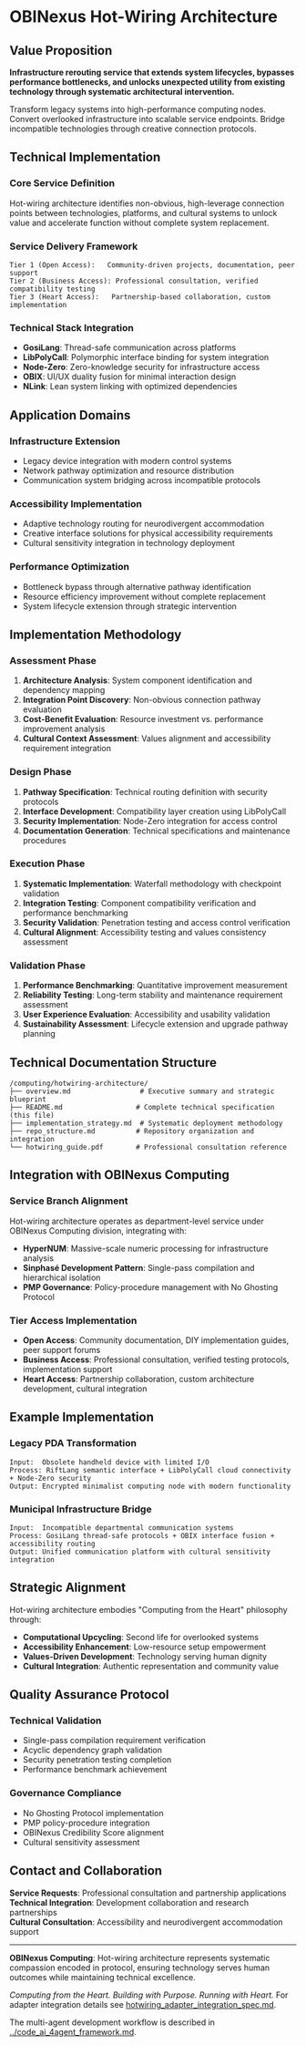 # OBINexus Hot-Wiring Architecture

## Value Proposition

**Infrastructure rerouting service that extends system lifecycles, bypasses performance bottlenecks, and unlocks unexpected utility from existing technology through systematic architectural intervention.**

Transform legacy systems into high-performance computing nodes. Convert overlooked infrastructure into scalable service endpoints. Bridge incompatible technologies through creative connection protocols.

## Technical Implementation

### Core Service Definition
Hot-wiring architecture identifies non-obvious, high-leverage connection points between technologies, platforms, and cultural systems to unlock value and accelerate function without complete system replacement.

### Service Delivery Framework
```
Tier 1 (Open Access):   Community-driven projects, documentation, peer support
Tier 2 (Business Access): Professional consultation, verified compatibility testing  
Tier 3 (Heart Access):   Partnership-based collaboration, custom implementation
```

### Technical Stack Integration
- **GosiLang**: Thread-safe communication across platforms
- **LibPolyCall**: Polymorphic interface binding for system integration
- **Node-Zero**: Zero-knowledge security for infrastructure access
- **OBIX**: UI/UX duality fusion for minimal interaction design
- **NLink**: Lean system linking with optimized dependencies

## Application Domains

### Infrastructure Extension
- Legacy device integration with modern control systems
- Network pathway optimization and resource distribution
- Communication system bridging across incompatible protocols

### Accessibility Implementation  
- Adaptive technology routing for neurodivergent accommodation
- Creative interface solutions for physical accessibility requirements
- Cultural sensitivity integration in technology deployment

### Performance Optimization
- Bottleneck bypass through alternative pathway identification
- Resource efficiency improvement without complete replacement
- System lifecycle extension through strategic intervention

## Implementation Methodology

### Assessment Phase
1. **Architecture Analysis**: System component identification and dependency mapping
2. **Integration Point Discovery**: Non-obvious connection pathway evaluation
3. **Cost-Benefit Evaluation**: Resource investment vs. performance improvement analysis
4. **Cultural Context Assessment**: Values alignment and accessibility requirement integration

### Design Phase  
1. **Pathway Specification**: Technical routing definition with security protocols
2. **Interface Development**: Compatibility layer creation using LibPolyCall
3. **Security Implementation**: Node-Zero integration for access control
4. **Documentation Generation**: Technical specifications and maintenance procedures

### Execution Phase
1. **Systematic Implementation**: Waterfall methodology with checkpoint validation
2. **Integration Testing**: Component compatibility verification and performance benchmarking
3. **Security Validation**: Penetration testing and access control verification
4. **Cultural Alignment**: Accessibility testing and values consistency assessment

### Validation Phase
1. **Performance Benchmarking**: Quantitative improvement measurement
2. **Reliability Testing**: Long-term stability and maintenance requirement assessment
3. **User Experience Evaluation**: Accessibility and usability validation
4. **Sustainability Assessment**: Lifecycle extension and upgrade pathway planning

## Technical Documentation Structure

```
/computing/hotwiring-architecture/
├── overview.md                 # Executive summary and strategic blueprint
├── README.md                  # Complete technical specification (this file)
├── implementation_strategy.md  # Systematic deployment methodology
├── repo_structure.md          # Repository organization and integration
└── hotwiring_guide.pdf        # Professional consultation reference
```

## Integration with OBINexus Computing

### Service Branch Alignment
Hot-wiring architecture operates as department-level service under OBINexus Computing division, integrating with:
- **HyperNUM**: Massive-scale numeric processing for infrastructure analysis
- **Sinphasé Development Pattern**: Single-pass compilation and hierarchical isolation
- **PMP Governance**: Policy-procedure management with No Ghosting Protocol

### Tier Access Implementation
- **Open Access**: Community documentation, DIY implementation guides, peer support forums
- **Business Access**: Professional consultation, verified testing protocols, implementation support
- **Heart Access**: Partnership collaboration, custom architecture development, cultural integration

## Example Implementation

### Legacy PDA Transformation
```
Input:  Obsolete handheld device with limited I/O
Process: RiftLang semantic interface + LibPolyCall cloud connectivity + Node-Zero security
Output: Encrypted minimalist computing node with modern functionality
```

### Municipal Infrastructure Bridge
```
Input:  Incompatible departmental communication systems  
Process: GosiLang thread-safe protocols + OBIX interface fusion + accessibility routing
Output: Unified communication platform with cultural sensitivity integration
```

## Strategic Alignment

Hot-wiring architecture embodies "Computing from the Heart" philosophy through:
- **Computational Upcycling**: Second life for overlooked systems
- **Accessibility Enhancement**: Low-resource setup empowerment  
- **Values-Driven Development**: Technology serving human dignity
- **Cultural Integration**: Authentic representation and community value

## Quality Assurance Protocol

### Technical Validation
- Single-pass compilation requirement verification
- Acyclic dependency graph validation
- Security penetration testing completion
- Performance benchmark achievement

### Governance Compliance
- No Ghosting Protocol implementation
- PMP policy-procedure integration
- OBINexus Credibility Score alignment
- Cultural sensitivity assessment

## Contact and Collaboration

**Service Requests**: Professional consultation and partnership applications
**Technical Integration**: Development collaboration and research partnerships  
**Cultural Consultation**: Accessibility and neurodivergent accommodation support

---

**OBINexus Computing**: Hot-wiring architecture represents systematic compassion encoded in protocol, ensuring technology serves human outcomes while maintaining technical excellence.

*Computing from the Heart. Building with Purpose. Running with Heart.*
For adapter integration details see [hotwiring_adapter_integration_spec.md](./hotwiring_adapter_integration_spec.md).


The multi-agent development workflow is described in [../code_ai_4agent_framework.md](../code_ai_4agent_framework.md).

